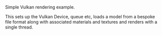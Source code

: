 Simple Vulkan rendering example.

This sets up the Vulkan Device, queue etc, loads a model from a bespoke file format along with associated materials 
and textures and renders with a single thread.
